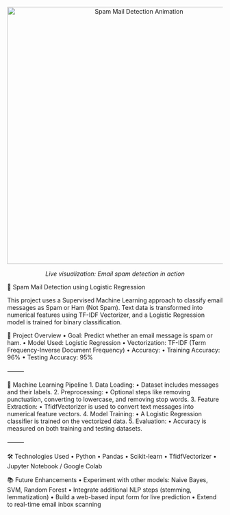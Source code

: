 <p align="center">
  <img src="https://media4.giphy.com/media/v1.Y2lkPTc5MGI3NjExdzRsaWdwanIxbmN4enhiNHdxNjV1NGlkN3V5ajRhams5NHZibndzeCZlcD12MV9pbnRlcm5hbF9naWZfYnlfaWQmY3Q9Zw/JRPYrblGdODA5MF7eg/giphy.gif" alt="Spam Mail Detection Animation" width="600"/>
</p>

<p align="center"><em>Live visualization: Email spam detection in action</em></p>

📧 Spam Mail Detection using Logistic Regression

This project uses a Supervised Machine Learning approach to classify email messages as Spam or Ham (Not Spam). Text data is transformed into numerical features using TF-IDF Vectorizer, and a Logistic Regression model is trained for binary classification.

🚀 Project Overview
	•	Goal: Predict whether an email message is spam or ham.
	•	Model Used: Logistic Regression
	•	Vectorization: TF-IDF (Term Frequency-Inverse Document Frequency)
	•	Accuracy:
	•	Training Accuracy: 96%
	•	Testing Accuracy: 95%

⸻

🧠 Machine Learning Pipeline
	1.	Data Loading:
	•	Dataset includes messages and their labels.
	2.	Preprocessing:
	•	Optional steps like removing punctuation, converting to lowercase, and removing stop words.
	3.	Feature Extraction:
	•	TfidfVectorizer is used to convert text messages into numerical feature vectors.
	4.	Model Training:
	•	A Logistic Regression classifier is trained on the vectorized data.
	5.	Evaluation:
	•	Accuracy is measured on both training and testing datasets.

⸻

🛠 Technologies Used
	•	Python
	•	Pandas
	•	Scikit-learn
	•	TfidfVectorizer
	•	Jupyter Notebook / Google Colab

📚 Future Enhancements
	•	Experiment with other models: Naive Bayes, SVM, Random Forest
	•	Integrate additional NLP steps (stemming, lemmatization)
	•	Build a web-based input form for live prediction
	•	Extend to real-time email inbox scanning
